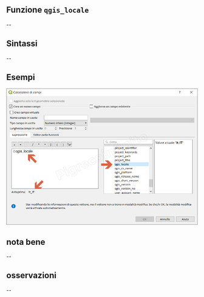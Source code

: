 ## Funzione `qgis_locale`

--

## Sintassi

--

## Esempi

<img src="/img/variabili/qgis_locale/qgis_locale1.png">

## nota bene

--

## osservazioni

--